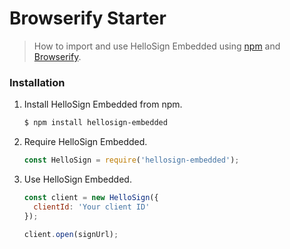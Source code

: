# Browserify Starter

> How to import and use HelloSign Embedded using [npm](https://npmjs.org) and [Browserify](https://browserify.org).

### Installation

1. Install HelloSign Embedded from npm.

    ```bash
    $ npm install hellosign-embedded
    ```

2. Require HelloSign Embedded.

    ```js
    const HelloSign = require('hellosign-embedded');
    ```

3. Use HelloSign Embedded.

    ```js
    const client = new HelloSign({
      clientId: 'Your client ID'
    });

    client.open(signUrl);
    ```
